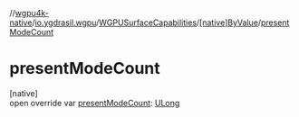 //[wgpu4k-native](../../../../index.md)/[io.ygdrasil.wgpu](../../index.md)/[WGPUSurfaceCapabilities](../index.md)/[[native]ByValue](index.md)/[presentModeCount](present-mode-count.md)

# presentModeCount

[native]\
open override var [presentModeCount](present-mode-count.md): [ULong](https://kotlinlang.org/api/core/kotlin-stdlib/kotlin/-u-long/index.html)